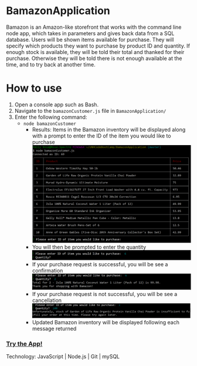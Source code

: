 # BamazonApplication
Bamazon is an Amazon-like storefront that works with the command line node app, which takes in parameters and gives back data from a SQL database.  Users will be shown items available for purchase. They will specify which products they want to purchase by product ID and quantity.  If enough stock is available, they will be told their total and thanked for their purchase.  Otherwise they will be told there is not enough available at the time, and to try back at another time. 

# How to use
1. Open a console app such as Bash.
2. Navigate to the `bamazonCustomer.js` file in `BamazonApplication/`
3. Enter the following command:
    * `node bamazonCustomer`
        * Results: Items in the Bamazon inventory will be displayed along with a prompt to enter the ID of the item you would like to purchase
            ![alt text](./assets/images/Inventory.PNG "Bamazon Inventory")
        * You will then be prompted to enter the quantity
            ![alt text](./assets/images/Prompt.PNG "Bamazon Prompt")
        * If your purchase request is successful, you will be see a confirmation   
            ![alt text](./assets/images/Confirmation.PNG "Bamazon Confirmation")
        * If your purchase request is not successful, you will be see a cancellation   
            ![alt text](./assets/images/Cancellation.PNG "Bamazon Cancellation")
        * Updated Bamazon inventory will be displayed following each message returned   

### [Try the App!](https://github.com/Edestiny7/BamazonAppication)

Technology: JavaScript | Node.js | Git | mySQL